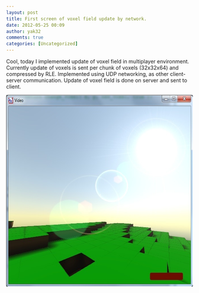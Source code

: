 ```yaml
---
layout: post
title: First screen of voxel field update by network.
date: 2012-05-25 00:09
author: yak32
comments: true
categories: [Uncategorized]
---
```

Cool,  today I implemented update of voxel field in multiplayer environment.
Currently update of voxels is sent per chunk of voxels (32x32x64) and compressed by RLE.
Implemented using UDP networking, as other client-server communication. Update of voxel field is done
on server and sent to client.

<a href="/images/uploads/2012/05/tarta_net_hole2.jpg"><img class="alignnone size-full wp-image-183" title="tarta_net_hole" src="/images/uploads/2012/05/tarta_net_hole2.jpg" alt="" width="655" height="517" /></a>
